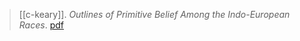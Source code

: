 > [[c-keary]]. *Outlines of Primitive Belief Among the Indo-European Races*. [pdf](a/c-keary1882.pdf)